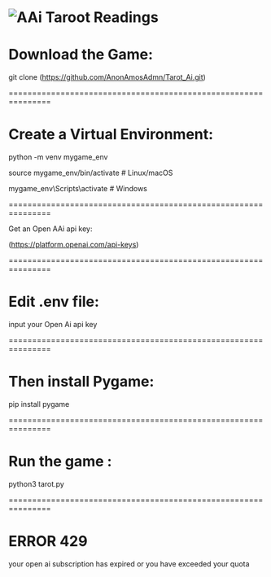 ![AAi Taroot Readings](https://i.redd.it/akowzb7avmdf1.png)
===============================================================

# Download the Game:

git clone (https://github.com/AnonAmosAdmn/Tarot_Ai.git)

===============================================================

# Create a Virtual Environment:

python -m venv mygame_env

source mygame_env/bin/activate  # Linux/macOS

mygame_env\Scripts\activate     # Windows

===============================================================


Get an Open AAi api key:

(https://platform.openai.com/api-keys)

===============================================================

# Edit .env file:

input your Open Ai api key

===============================================================

# Then install Pygame:

pip install pygame

===============================================================

# Run the game :

python3 tarot.py

===============================================================

# ERROR 429

your open ai subscription has expired
or you have exceeded your quota
